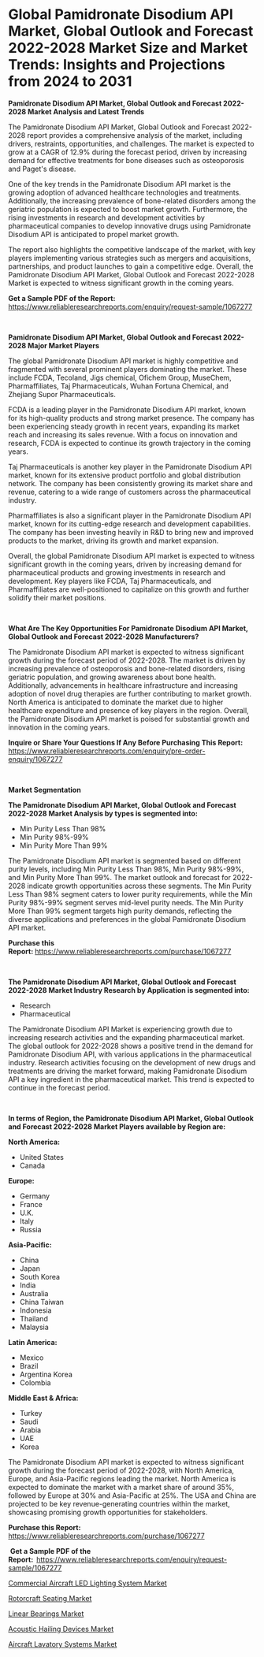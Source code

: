 <p><h1>Global Pamidronate Disodium API Market, Global Outlook and Forecast 2022-2028 Market Size and Market Trends: Insights and Projections from 2024 to 2031</h1></p><p><strong>Pamidronate Disodium API Market, Global Outlook and Forecast 2022-2028 Market Analysis and Latest Trends</strong></p>
<p><p>The Pamidronate Disodium API Market, Global Outlook and Forecast 2022-2028 report provides a comprehensive analysis of the market, including drivers, restraints, opportunities, and challenges. The market is expected to grow at a CAGR of 12.9% during the forecast period, driven by increasing demand for effective treatments for bone diseases such as osteoporosis and Paget's disease.</p><p>One of the key trends in the Pamidronate Disodium API market is the growing adoption of advanced healthcare technologies and treatments. Additionally, the increasing prevalence of bone-related disorders among the geriatric population is expected to boost market growth. Furthermore, the rising investments in research and development activities by pharmaceutical companies to develop innovative drugs using Pamidronate Disodium API is anticipated to propel market growth.</p><p>The report also highlights the competitive landscape of the market, with key players implementing various strategies such as mergers and acquisitions, partnerships, and product launches to gain a competitive edge. Overall, the Pamidronate Disodium API Market, Global Outlook and Forecast 2022-2028 Market is expected to witness significant growth in the coming years.</p></p>
<p><strong>Get a Sample PDF of the Report:&nbsp;</strong> <a href="https://www.reliableresearchreports.com/enquiry/request-sample/1067277">https://www.reliableresearchreports.com/enquiry/request-sample/1067277</a></p>
<p>&nbsp;</p>
<p><strong>Pamidronate Disodium API Market, Global Outlook and Forecast 2022-2028 Major Market Players</strong></p>
<p><p>The global Pamidronate Disodium API market is highly competitive and fragmented with several prominent players dominating the market. These include FCDA, Tecoland, Jigs chemical, Ofichem Group, MuseChem, Pharmaffiliates, Taj Pharmaceuticals, Wuhan Fortuna Chemical, and Zhejiang Supor Pharmaceuticals.</p><p>FCDA is a leading player in the Pamidronate Disodium API market, known for its high-quality products and strong market presence. The company has been experiencing steady growth in recent years, expanding its market reach and increasing its sales revenue. With a focus on innovation and research, FCDA is expected to continue its growth trajectory in the coming years.</p><p>Taj Pharmaceuticals is another key player in the Pamidronate Disodium API market, known for its extensive product portfolio and global distribution network. The company has been consistently growing its market share and revenue, catering to a wide range of customers across the pharmaceutical industry.</p><p>Pharmaffiliates is also a significant player in the Pamidronate Disodium API market, known for its cutting-edge research and development capabilities. The company has been investing heavily in R&D to bring new and improved products to the market, driving its growth and market expansion.</p><p>Overall, the global Pamidronate Disodium API market is expected to witness significant growth in the coming years, driven by increasing demand for pharmaceutical products and growing investments in research and development. Key players like FCDA, Taj Pharmaceuticals, and Pharmaffiliates are well-positioned to capitalize on this growth and further solidify their market positions.</p></p>
<p>&nbsp;</p>
<p><strong>What Are The Key Opportunities For Pamidronate Disodium API Market, Global Outlook and Forecast 2022-2028 Manufacturers?</strong></p>
<p><p>The Pamidronate Disodium API market is expected to witness significant growth during the forecast period of 2022-2028. The market is driven by increasing prevalence of osteoporosis and bone-related disorders, rising geriatric population, and growing awareness about bone health. Additionally, advancements in healthcare infrastructure and increasing adoption of novel drug therapies are further contributing to market growth. North America is anticipated to dominate the market due to higher healthcare expenditure and presence of key players in the region. Overall, the Pamidronate Disodium API market is poised for substantial growth and innovation in the coming years.</p></p>
<p><strong>Inquire or Share Your Questions If Any Before Purchasing This Report:</strong> <a href="https://www.reliableresearchreports.com/enquiry/pre-order-enquiry/1067277">https://www.reliableresearchreports.com/enquiry/pre-order-enquiry/1067277</a></p>
<p>&nbsp;</p>
<p><strong>Market Segmentation</strong></p>
<p><strong>The Pamidronate Disodium API Market, Global Outlook and Forecast 2022-2028 Market Analysis by types is segmented into:</strong></p>
<p><ul><li>Min Purity Less Than 98%</li><li>Min Purity 98%-99%</li><li>Min Purity More Than 99%</li></ul></p>
<p><p>The Pamidronate Disodium API market is segmented based on different purity levels, including Min Purity Less Than 98%, Min Purity 98%-99%, and Min Purity More Than 99%. The market outlook and forecast for 2022-2028 indicate growth opportunities across these segments. The Min Purity Less Than 98% segment caters to lower purity requirements, while the Min Purity 98%-99% segment serves mid-level purity needs. The Min Purity More Than 99% segment targets high purity demands, reflecting the diverse applications and preferences in the global Pamidronate Disodium API market.</p></p>
<p><strong>Purchase this Report:&nbsp;</strong><a href="https://www.reliableresearchreports.com/purchase/1067277">https://www.reliableresearchreports.com/purchase/1067277</a></p>
<p>&nbsp;</p>
<p><strong>The Pamidronate Disodium API Market, Global Outlook and Forecast 2022-2028 Market Industry Research by Application is segmented into:</strong></p>
<p><ul><li>Research</li><li>Pharmaceutical</li></ul></p>
<p><p>The Pamidronate Disodium API Market is experiencing growth due to increasing research activities and the expanding pharmaceutical market. The global outlook for 2022-2028 shows a positive trend in the demand for Pamidronate Disodium API, with various applications in the pharmaceutical industry. Research activities focusing on the development of new drugs and treatments are driving the market forward, making Pamidronate Disodium API a key ingredient in the pharmaceutical market. This trend is expected to continue in the forecast period.</p></p>
<p>&nbsp;</p>
<p><strong>In terms of Region, the Pamidronate Disodium API Market, Global Outlook and Forecast 2022-2028 Market Players available by Region are:</strong></p>
<p>
    <p> <strong> North America: </strong>
        <ul>
            <li>United States</li>
            <li>Canada</li>
        </ul>
        </p> 
    <p> <strong> Europe: </strong>
        <ul>
            <li>Germany</li>
            <li>France</li>
            <li>U.K.</li>
            <li>Italy</li>
            <li>Russia</li>
        </ul>
        </p> 
    <p> <strong> Asia-Pacific: </strong>
        <ul>
            <li>China</li>
            <li>Japan</li>
            <li>South Korea</li>
            <li>India</li>
            <li>Australia</li>
            <li>China Taiwan</li>
            <li>Indonesia</li>
            <li>Thailand</li>
            <li>Malaysia</li>
        </ul>
        </p> 
    <p> <strong> Latin America: </strong>
        <ul>
            <li>Mexico</li>
            <li>Brazil</li>
            <li>Argentina Korea</li>
            <li>Colombia</li>
        </ul>
        </p> 
    <p> <strong> Middle East & Africa: </strong>
        <ul>
            <li>Turkey</li>
            <li>Saudi</li>
            <li>Arabia</li>
            <li>UAE</li>
            <li>Korea</li>
        </ul>
    </p>
    </p>
<p><p>The Pamidronate Disodium API market is expected to witness significant growth during the forecast period of 2022-2028, with North America, Europe, and Asia-Pacific regions leading the market. North America is expected to dominate the market with a market share of around 35%, followed by Europe at 30% and Asia-Pacific at 25%. The USA and China are projected to be key revenue-generating countries within the market, showcasing promising growth opportunities for stakeholders.</p></p>
<p><strong>Purchase this Report: </strong><a href="https://www.reliableresearchreports.com/purchase/1067277">https://www.reliableresearchreports.com/purchase/1067277</a></p>
<p>&nbsp;<strong>Get a Sample PDF of the Report:&nbsp;&nbsp;</strong><a href="https://www.reliableresearchreports.com/enquiry/request-sample/1067277">https://www.reliableresearchreports.com/enquiry/request-sample/1067277</a></p>
<p><strong></strong></p>
<p><p><a href="https://medium.com/p/7be7aae3d9e5/edit">Commercial Aircraft LED Lighting System Market</a></p><p><a href="https://medium.com/p/1d80d2516024/edit">Rotorcraft Seating Market</a></p><p><a href="https://medium.com/p/74df74c7ee0a/edit">Linear Bearings Market</a></p><p><a href="https://medium.com/p/3a12c7eb54f8/edit">Acoustic Hailing Devices Market</a></p><p><a href="https://medium.com/p/1c32e9103ccc/edit">Aircraft Lavatory Systems Market</a></p></p>